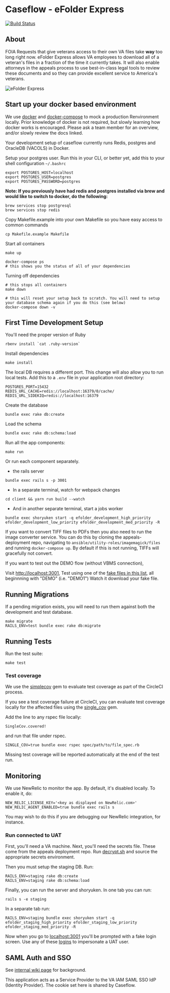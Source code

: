 # Caseflow - eFolder Express
[![Build Status](https://travis-ci.org/department-of-veterans-affairs/caseflow-efolder.svg?branch=master)](https://travis-ci.org/department-of-veterans-affairs/caseflow-efolder)

## About

FOIA Requests that give veterans access to their own VA files take **way** too long right now. eFolder Express allows VA employees to download all of a veteran's files in a fraction of the time it currently takes. It will also enable attorneys in the appeals process to use best-in-class legal tools to review these documents and so they can provide excellent service to America's veterans.

![](screenshot.png "eFolder Express")

## Start up your docker based environment

We use [docker](https://docs.docker.com/) and [docker-compose](https://docs.docker.com/compose/) to mock a production Renvironment locally.  Prior knowledge of docker is not required, but slowly learning how docker works is encouraged.
Please ask a team member for an overview, and/or slowly review the docs linked.

Your development setup of caseflow currently runs Redis, postgres and OracleDB (VACOLS) in Docker.

Setup your postgres user.  Run this in your CLI, or better yet, add this to your shell configuration `~/.bashrc`

```
export POSTGRES_HOST=localhost
export POSTGRES_USER=postgres
export POSTGRES_PASSWORD=postgres
```

**Note: If you previously have had redis and postgres installed via brew and would like to switch to docker, do the following:**
```
brew services stop postgresql
brew services stop redis
```

Copy Makefile.example into your own Makefile so you have easy access to common commands
```
cp Makefile.example Makefile
```

Start all containers
```
make up

docker-compose ps
# this shows you the status of all of your dependencies
```

Turning off dependencies
```
# this stops all containers
make down

# this will reset your setup back to scratch. You will need to setup your database schema again if you do this (see below)
docker-compose down -v
```

## First Time Development Setup

You'll need the proper version of Ruby
```
rbenv install `cat .ruby-version`
```
Install dependencies
```
make install
```

The local DB requires a different port. This change will also allow you to run local tests.
Add this to a `.env` file in your application root directory:
```
POSTGRES_PORT=15432
REDIS_URL_CACHE=redis://localhost:16379/0/cache/
REDIS_URL_SIDEKIQ=redis://localhost:16379
```
Create the database
```
bundle exec rake db:create
```
Load the schema
```
bundle exec rake db:schema:load
```
Run all the app components:
```
make run
```
Or run each component separately.

* the rails server
```
bundle exec rails s -p 3001
```
* In a separate terminal, watch for webpack changes
```
cd client && yarn run build --watch
```
* And in another separate terminal, start a jobs worker
```
bundle exec shoryuken start -q efolder_development_high_priority efolder_development_low_priority efolder_development_med_priority -R
```
If you want to convert TIFF files to PDFs then you also need to run the image converter service. You can
do this by cloning the appeals-deployment repo, navigating to `ansible/utility-roles/imagemagick/files`
and running `docker-compose up`. By default if this is not running, TIFFs will gracefully not convert.

If you want to test out the DEMO flow (without VBMS connection),

Visit [http://localhost:3001](http://localhost:3001),
Test using one of the [fake files in this list](https://github.com/department-of-veterans-affairs/caseflow-efolder/blob/master/lib/fakes/document_service.rb#L7), all beginnning with "DEMO" (i.e. "DEMO1")
Watch it download your fake file.

## Running Migrations

If a pending migration exists, you will need to run them against both the development and test database.
```
make migrate
RAILS_ENV=test bundle exec rake db:migrate
```
## Running Tests

Run the test suite:
```
make test
```

### Test coverage

We use the [simplecov](https://github.com/colszowka/simplecov) gem to evaluate test coverage as part of the CircleCI process.

If you see a test coverage failure at CircleCI, you can evaluate test coverage locally for the affected files using
the [single_cov](https://github.com/grosser/single_cov) gem.

Add the line to any rspec file locally:

```
SingleCov.covered!
```

and run that file under rspec.

```
SINGLE_COV=true bundle exec rspec spec/path/to/file_spec.rb
```

Missing test coverage will be reported automatically at the end of the test run.

## Monitoring
We use NewRelic to monitor the app. By default, it's disabled locally. To enable it, do:

```
NEW_RELIC_LICENSE_KEY='<key as displayed on NewRelic.com>' NEW_RELIC_AGENT_ENABLED=true bundle exec rails s
```

You may wish to do this if you are debugging our NewRelic integration, for instance.


### Run connected to UAT

First, you'll need a VA machine. Next, you'll need the secrets file. These come from the appeals deployment repo. Run [decrypt.sh](https://github.com/department-of-veterans-affairs/appeals-deployment/blob/master/decrypt.sh) and source the appropriate secrets environment.

Then you must setup the staging DB. Run:
```
RAILS_ENV=staging rake db:create
RAILS_ENV=staging rake db:schema:load
```
Finally, you can run the server and shoryuken. In one tab you can run:
```
rails s -e staging
```
In a separate tab run:
```
RAILS_ENV=staging bundle exec shoryuken start -q efolder_staging_high_priority efolder_staging_low_priority efolder_staging_med_priority -R
```
Now when you go to [localhost:3001](localhost:3001) you'll be prompted with a fake login screen. Use any of these [logins](https://github.com/department-of-veterans-affairs/appeals-qa/blob/master/TestData/LOGINS.md) to impersonate a UAT user.

## SAML Auth and SSO

See [internal wiki page](https://github.com/department-of-veterans-affairs/appeals-deployment/wiki/CSS-SAML-Workflow) for background.

This application acts as a Service Provider to the VA IAM SAML SSO IdP (Identity Provider). The cookie set here is shared by Caseflow.
